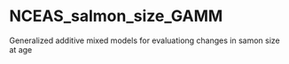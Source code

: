 # NCEAS_salmon_size_GAMM
Generalized additive mixed models for evaluationg changes in samon size at age
